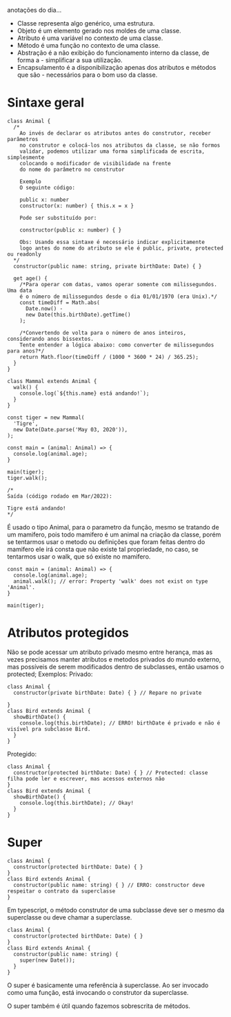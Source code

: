anotações do dia...

- Classe representa algo genérico, uma estrutura.
- Objeto é um elemento gerado nos moldes de uma classe.
- Atributo é uma variável no contexto de uma classe.
- Método é uma função no contexto de uma classe.
- Abstração é a não exibição do funcionamento interno da classe, de forma a - simplificar a sua utilização.
- Encapsulamento é a disponibilização apenas dos atributos e métodos que são - necessários para o bom uso da classe.

# Sintaxe geral
```
class Animal {
  /*
    Ao invés de declarar os atributos antes do construtor, receber parâmetros
    no construtor e colocá-los nos atributos da classe, se não formos
    validar, podemos utilizar uma forma simplificada de escrita, simplesmente
    colocando o modificador de visibilidade na frente
    do nome do parâmetro no construtor

    Exemplo
    O seguinte código:

    public x: number
    constructor(x: number) { this.x = x }

    Pode ser substituído por:

    constructor(public x: number) { }
    
    Obs: Usando essa sintaxe é necessário indicar explicitamente 
    logo antes do nome do atributo se ele é public, private, protected ou readonly
  */
  constructor(public name: string, private birthDate: Date) { }

  get age() {
    /*Para operar com datas, vamos operar somente com milissegundos. Uma data
    é o número de milissegundos desde o dia 01/01/1970 (era Unix).*/
    const timeDiff = Math.abs(
      Date.now() -
      new Date(this.birthDate).getTime()
    );

    /*Convertendo de volta para o número de anos inteiros, considerando anos bissextos.
    Tente entender a lógica abaixo: como converter de milissegundos para anos?*/
    return Math.floor(timeDiff / (1000 * 3600 * 24) / 365.25);
  }
}

class Mammal extends Animal {
  walk() {
    console.log(`${this.name} está andando!`);
  }
}

const tiger = new Mammal(
  'Tigre',
  new Date(Date.parse('May 03, 2020')),
);

const main = (animal: Animal) => {
  console.log(animal.age);
}

main(tiger);
tiger.walk();

/*
Saída (código rodado em Mar/2022):

Tigre está andando!
*/
```

É usado o tipo Animal, para o parametro da função, mesmo se tratando de um mamifero, pois todo mamifero é um animal na criação da classe, porém se tentarmos usar o metodo ou definições que foram feitas dentro do mamifero ele irá consta que não existe tal propriedade, no caso, se tentarmos usar o walk, que só existe no mamifero.
```
const main = (animal: Animal) => {
  console.log(animal.age);
  animal.walk(); // error: Property 'walk' does not exist on type 'Animal'.
}

main(tiger);
```

# Atributos protegidos

Não se pode acessar um atributo privado mesmo entre herança, mas as vezes precisamos manter atributos e metodos privados do mundo externo, mas possíveis de serem modificados dentro de subclasses, então usamos o protected;
Exemplos:
Privado:
```
class Animal {
  constructor(private birthDate: Date) { } // Repare no private

}
class Bird extends Animal {
  showBirthDate() {
    console.log(this.birthDate); // ERRO! birthDate é privado e não é visível pra subclasse Bird.
  }
}
```
Protegido:
```
class Animal {
  constructor(protected birthDate: Date) { } // Protected: classe filha pode ler e escrever, mas acessos externos não
}
class Bird extends Animal {
  showBirthDate() {
    console.log(this.birthDate); // Okay!
  }
}
```

# Super
```
class Animal {
  constructor(protected birthDate: Date) { }
}
class Bird extends Animal {
  constructor(public name: string) { } // ERRO: constructor deve respeitar o contrato da superclasse
}
```

Em typescript, o método construtor de uma subclasse deve ser o mesmo da superclasse ou deve chamar a superclasse.
```
class Animal {
  constructor(protected birthDate: Date) { }
}
class Bird extends Animal {
  constructor(public name: string) {
    super(new Date());
  }
}
```

O super é basicamente uma referência à superclasse. Ao ser invocado como uma função, está invocando o construtor da superclasse.

O super também é útil quando fazemos sobrescrita de métodos.

